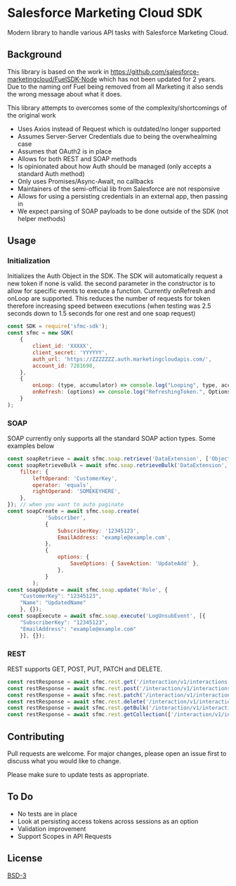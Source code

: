 # Salesforce Marketing Cloud SDK

Modern library to handle various API tasks with Salesforce Marketing Cloud.

## Background

This library is based on the work in https://github.com/salesforce-marketingcloud/FuelSDK-Node which has not been updated for 2 years.
Due to the naming onf Fuel being removed from all Marketing it also sends the wrong message about what it does.

This library attempts to overcomes some of the complexity/shortcomings of the original work

-   Uses Axios instead of Request which is outdated/no longer supported
-   Assumes Server-Server Credentials due to being the overwhealming case
-   Assumes that OAuth2 is in place
-   Allows for both REST and SOAP methods
-   Is opinionated about how Auth should be managed (only accepts a standard Auth method)
-   Only uses Promises/Async-Await, no callbacks
-   Maintainers of the semi-official lib from Salesforce are not responsive
-   Allows for using a persisting credentials in an external app, then passing in
-   We expect parsing of SOAP payloads to be done outside of the SDK (not helper methods)

## Usage

### Initialization

Initializes the Auth Object in the SDK.
The SDK will automatically request a new token if none is valid.
the second parameter in the constructor is to allow for specific events to execute a function. Currently onRefresh and onLoop are supported. This reduces the number of requests for token therefore increasing speed between executions (when testing was 2.5 seconds down to 1.5 seconds for one rest and one soap request)

```javascript
const SDK = require('sfmc-sdk');
const sfmc = new SDK(
    {
        client_id: 'XXXXX',
        client_secret: 'YYYYYY',
        auth_url: 'https://ZZZZZZZ.auth.marketingcloudapis.com/',
        account_id: 7281698,
    },
    {
        onLoop: (type, accumulator) => console.log("Looping", type, accumlator.length),
        onRefresh: (options) => console.log("RefreshingToken.", Options);
    }
);
```

### SOAP

SOAP currently only supports all the standard SOAP action types. Some examples below

```javascript
const soapRetrieve = await sfmc.soap.retrieve('DataExtension', ['ObjectID'], {});
const soapRetrieveBulk = await sfmc.soap.retrieveBulk('DataExtension', ['ObjectID'], {
    filter: {
        leftOperand: 'CustomerKey',
        operator: 'equals',
        rightOperand: 'SOMEKEYHERE',
    },
}); // when you want to auto paginate
const soapCreate = await sfmc.soap.create(
            'Subscriber',
            {
                SubscriberKey: '12345123',
                EmailAddress: 'example@example.com',
            },
            {
                options: {
                    SaveOptions: { SaveAction: 'UpdateAdd' },
                },
            }
        );
const soapUpdate = await sfmc.soap.update('Role', {
    "CustomerKey": "12345123",
    "Name": "UpdatedName"
    }, {});
const soapExecute = await sfmc.soap.execute('LogUnsubEvent', [{
    "SubscriberKey": "12345123",
    "EmailAddress": "example@example.com"
    }], {});
```

### REST

REST supports GET, POST, PUT, PATCH and DELETE.

```javascript
const restResponse = await sfmc.rest.get('/interaction/v1/interactions');
const restResponse = await sfmc.rest.post('/interaction/v1/interactions', jsonPayload);
const restResponse = await sfmc.rest.patch('/interaction/v1/interactions/IDHERE', jsonPayload); // PUT ALSO
const restResponse = await sfmc.rest.delete('/interaction/v1/interactions/IDHERE');
const restResponse = await sfmc.rest.getBulk('/interaction/v1/interactions'); // auto-paginate based on $pageSize
const restResponse = await sfmc.rest.getCollection(['/interaction/v1/interactions/213', '/interaction/v1/interactions/123'], 3); // parallel requests
```

## Contributing

Pull requests are welcome. For major changes, please open an issue first to discuss what you would like to change.

Please make sure to update tests as appropriate.

## To Do

-   No tests are in place
-   Look at persisting access tokens across sessions as an option
-   Validation improvement
-   Support Scopes in API Requests

## License

[BSD-3](https://opensource.org/licenses/BSD-3-Clause)
